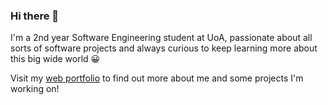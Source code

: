 ### Hi there 👋

I'm a 2nd year Software Engineering student at UoA, passionate about all sorts of software projects and always curious to keep learning more about this big wide world :grinning:

Visit my [web portfolio](seevee.co.nz/serena) to find out more about me and some projects I'm working on!
<!--
**serenalau272/serenalau272** is a ✨ _special_ ✨ repository because its `README.md` (this file) appears on your GitHub profile.

Here are some ideas to get you started:

- 🔭 I’m currently working on ...
- 🌱 I’m currently learning ...
- 👯 I’m looking to collaborate on ...
- 🤔 I’m looking for help with ...
- 💬 Ask me about ...
- 📫 How to reach me: ...
- 😄 Pronouns: ...
- ⚡ Fun fact: ...
-->
